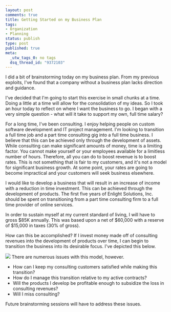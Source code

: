 ```yaml
--- 
layout: post
comments: true
title: Getting Started on my Business Plan
tags: 
- Organization
- Planning
status: publish
type: post
published: true
meta: 
  _utw_tags_0: no tags
  dsq_thread_id: "9372103"
---
```

I did a bit of brainstorming today on my business plan. From my previous exploits, I've found that a company without a business plan lacks direction and guidance.

I've decided that I'm going to start this exercise in small chunks at a time. Doing a little at a time will allow for the consolidation of my ideas. So I took an hour today to reflect on where I want the business to go. I began with a very simple question - what will it take to support my own, full time salary?

For a long time, I've been consulting. I enjoy helping people on custom software development and IT project management. I'm looking to transition a full time job and a part time consulting gig into a full time business. I believe that this can be achieved only through the development of assets. While consulting can make significant amounts of money, time is a limiting factor. You cannot make yourself or your employees available for a limitless number of hours. Therefore, all you can do to boost revenue is to boost rates. This is not something that is fair to my customers, and it's not a model for significant business growth. At some point, your rates are going to become impractical and your customers will seek business elsewhere.

<!--more-->

I would like to develop a business that will result in an increase of income with a reduction in time investment. This can be achieved through the development of products. The first five years of Enlight Solutions, Inc. should be spent on transitioning from a part time consulting firm to a full time provider of online services.

In order to sustain myself at my current standard of living, I will have to gross $85K annually. This was based upon a net of $60,000 with a reserve of $15,000 in taxes (30% of gross).

How can this be accomplished? If I invest money made off of consulting revenues into the development of products over time, I can begin to transition the business into its desirable focus. I've depicted this below.

<img src="http://blog.enlightsolutions.com/wp-content/uploads/2006/11/chtrevenuedistribution.jpg" />
There are numerous issues with this model, however.

* How can I keep my consulting customers satisfied while making this transition?
* How do I manage this transition relative to my active contracts?
* Will the products I develop be profitable enough to subsidize the loss in consulting revenues?
* Will I miss consulting?

Future brainstorming sessions will have to address these issues.
